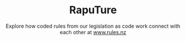 ---
agency: Service Innovation Lab
title: RapuTure
subtitle: Explore how coded rules from our legislation as code work connect with each other at www.rules.nz
permalink:
excerpt: Explore how coded rules from our legislation as code work connect with each other at www.rules.nz
image: /assets/img/projects/
image_accessibility:
image_icon:
expiration_date:
redirect_to:
  - https://github.com/ServiceInnovationLab/RapuTure
project_url: "[www.rules.nz](www.rules.nz)"
resources:
quote:
external_url: https://github.com/ServiceInnovationLab/RapuTure
external_link_title: GitHub
---